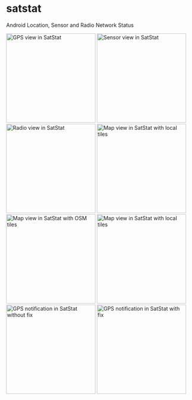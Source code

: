 satstat
=======

Android Location, Sensor and Radio Network Status

<img alt="GPS view in SatStat" src="https://mvglasow.github.io/satstat/screenshots/satstat-gps.png" width="240px" />&nbsp;<img alt="Sensor view in SatStat" src="https://mvglasow.github.io/satstat/screenshots/satstat-sensors.png" width="240px" />&nbsp;<img alt="Radio view in SatStat" src="https://mvglasow.github.io/satstat/screenshots/satstat-radio.png" width="240px" />&nbsp;<img alt="Map view in SatStat with local tiles" src="https://mvglasow.github.io/satstat/screenshots/satstat-map.png" width="240px" />&nbsp;<img alt="Map view in SatStat with OSM tiles" src="https://mvglasow.github.io/satstat/screenshots/satstat-map2.png" width="240px" />&nbsp;<img alt="Map view in SatStat with local tiles" src="https://mvglasow.github.io/satstat/screenshots/satstat-map.png" width="240px" />&nbsp;<img alt="GPS notification in SatStat without fix" src="https://mvglasow.github.io/satstat/screenshots/satstat-search.png" width="240px" />&nbsp;<img alt="GPS notification in SatStat with fix" src="https://mvglasow.github.io/satstat/screenshots/satstat-fix.png" width="240px" />

